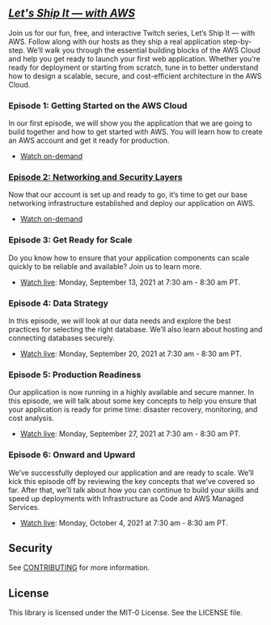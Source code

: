 ## [_Let's Ship It — with AWS_](https://pages.awscloud.com/global-traincert-twitch-lets-ship-it-with-aws.html)

Join us for our fun, free, and interactive Twitch series, Let’s Ship It — with AWS. Follow along with our hosts as they ship a real application step-by-step. We’ll walk you through the essential building blocks of the AWS Cloud and help you get ready to launch your first web application. Whether you’re ready for deployment or starting from scratch, tune in to better understand how to design a scalable, secure, and cost-efficient architecture in the AWS Cloud.

### **Episode 1: Getting Started on the AWS Cloud**
In our first episode, we will show you the application that we are going to build together and how to get started with AWS. You will learn how to create an AWS account and get it ready for production.

- [Watch on-demand](https://www.twitch.tv/videos/1128093809)

### [**Episode 2: Networking and Security Layers**](episode-2-simple-web-app-vpc-ec2)
Now that our account is set up and ready to go, it’s time to get our base networking infrastructure established and deploy our application on AWS.

- [Watch on-demand](https://www.twitch.tv/videos/1134099974)

### **Episode 3: Get Ready for Scale**
Do you know how to ensure that your application components can scale quickly to be reliable and available? Join us to learn more.

- [Watch live](https://www.twitch.tv/aws):  Monday, September 13, 2021 at 7:30 am - 8:30 am PT.

### **Episode 4: Data Strategy**
In this episode, we will look at our data needs and explore the best practices for selecting the right database. We’ll also learn about hosting and connecting databases securely.

- [Watch live](https://www.twitch.tv/aws):  Monday, September 20, 2021 at 7:30 am - 8:30 am PT.

### **Episode 5: Production Readiness**
Our application is now running in a highly available and secure manner. In this episode, we will talk about some key concepts to help you ensure that your application is ready for prime time: disaster recovery, monitoring, and cost analysis.

- [Watch live](https://www.twitch.tv/aws):  Monday, September 27, 2021 at 7:30 am - 8:30 am PT.

### **Episode 6: Onward and Upward**
We’ve successfully deployed our application and are ready to scale. We’ll kick this episode off by reviewing the key concepts that we’ve covered so far. After that, we’ll talk about how you can continue to build your skills and speed up deployments with Infrastructure as Code and AWS Managed Services.

- [Watch live](https://www.twitch.tv/aws):  Monday, October 4, 2021 at 7:30 am - 8:30 am PT.


## Security

See [CONTRIBUTING](CONTRIBUTING.md#security-issue-notifications) for more information.

## License

This library is licensed under the MIT-0 License. See the LICENSE file.

